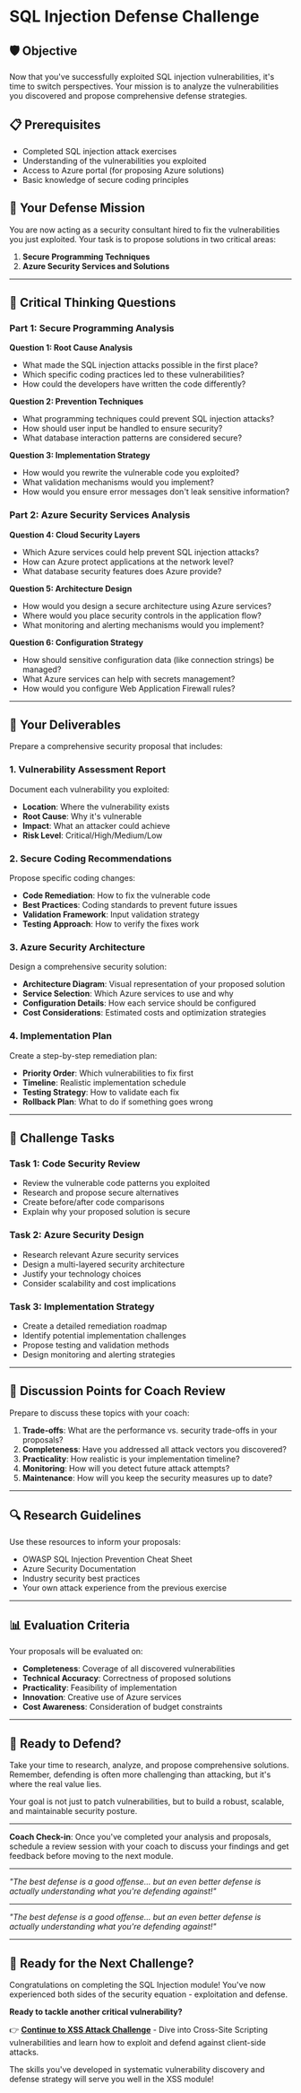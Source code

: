 # SQL Injection Defense Challenge

## 🛡️ Objective

Now that you've successfully exploited SQL injection vulnerabilities, it's time to switch perspectives. Your mission is to analyze the vulnerabilities you discovered and propose comprehensive defense strategies.

## 📋 Prerequisites

- Completed SQL injection attack exercises
- Understanding of the vulnerabilities you exploited
- Access to Azure portal (for proposing Azure solutions)
- Basic knowledge of secure coding principles

## 🎯 Your Defense Mission

You are now acting as a security consultant hired to fix the vulnerabilities you just exploited. Your task is to propose solutions in two critical areas:

1. **Secure Programming Techniques**
2. **Azure Security Services and Solutions**

---

## 🤔 Critical Thinking Questions

### Part 1: Secure Programming Analysis

**Question 1: Root Cause Analysis**
- What made the SQL injection attacks possible in the first place?
- Which specific coding practices led to these vulnerabilities?
- How could the developers have written the code differently?

**Question 2: Prevention Techniques**
- What programming techniques could prevent SQL injection attacks?
- How should user input be handled to ensure security?
- What database interaction patterns are considered secure?

**Question 3: Implementation Strategy**
- How would you rewrite the vulnerable code you exploited?
- What validation mechanisms would you implement?
- How would you ensure error messages don't leak sensitive information?

### Part 2: Azure Security Services Analysis

**Question 4: Cloud Security Layers**
- Which Azure services could help prevent SQL injection attacks?
- How can Azure protect applications at the network level?
- What database security features does Azure provide?

**Question 5: Architecture Design**
- How would you design a secure architecture using Azure services?
- Where would you place security controls in the application flow?
- What monitoring and alerting mechanisms would you implement?

**Question 6: Configuration Strategy**
- How should sensitive configuration data (like connection strings) be managed?
- What Azure services can help with secrets management?
- How would you configure Web Application Firewall rules?

---

## 📝 Your Deliverables

Prepare a comprehensive security proposal that includes:

### 1. Vulnerability Assessment Report
Document each vulnerability you exploited:
- **Location**: Where the vulnerability exists
- **Root Cause**: Why it's vulnerable
- **Impact**: What an attacker could achieve
- **Risk Level**: Critical/High/Medium/Low

### 2. Secure Coding Recommendations
Propose specific coding changes:
- **Code Remediation**: How to fix the vulnerable code
- **Best Practices**: Coding standards to prevent future issues
- **Validation Framework**: Input validation strategy
- **Testing Approach**: How to verify the fixes work

### 3. Azure Security Architecture
Design a comprehensive security solution:
- **Architecture Diagram**: Visual representation of your proposed solution
- **Service Selection**: Which Azure services to use and why
- **Configuration Details**: How each service should be configured
- **Cost Considerations**: Estimated costs and optimization strategies

### 4. Implementation Plan
Create a step-by-step remediation plan:
- **Priority Order**: Which vulnerabilities to fix first
- **Timeline**: Realistic implementation schedule
- **Testing Strategy**: How to validate each fix
- **Rollback Plan**: What to do if something goes wrong

---

## 🎯 Challenge Tasks

### Task 1: Code Security Review
- Review the vulnerable code patterns you exploited
- Research and propose secure alternatives
- Create before/after code comparisons
- Explain why your proposed solution is secure

### Task 2: Azure Security Design
- Research relevant Azure security services
- Design a multi-layered security architecture
- Justify your technology choices
- Consider scalability and cost implications

### Task 3: Implementation Strategy
- Create a detailed remediation roadmap
- Identify potential implementation challenges
- Propose testing and validation methods
- Design monitoring and alerting strategies

---

## 💭 Discussion Points for Coach Review

Prepare to discuss these topics with your coach:

1. **Trade-offs**: What are the performance vs. security trade-offs in your proposals?
2. **Completeness**: Have you addressed all attack vectors you discovered?
3. **Practicality**: How realistic is your implementation timeline?
4. **Monitoring**: How will you detect future attack attempts?
5. **Maintenance**: How will you keep the security measures up to date?

---

## 🔍 Research Guidelines

Use these resources to inform your proposals:
- OWASP SQL Injection Prevention Cheat Sheet
- Azure Security Documentation
- Industry security best practices
- Your own attack experience from the previous exercise

---

## 📊 Evaluation Criteria

Your proposals will be evaluated on:
- **Completeness**: Coverage of all discovered vulnerabilities
- **Technical Accuracy**: Correctness of proposed solutions
- **Practicality**: Feasibility of implementation
- **Innovation**: Creative use of Azure services
- **Cost Awareness**: Consideration of budget constraints

---

## 🚀 Ready to Defend?

Take your time to research, analyze, and propose comprehensive solutions. Remember, defending is often more challenging than attacking, but it's where the real value lies.

Your goal is not just to patch vulnerabilities, but to build a robust, scalable, and maintainable security posture.

---

**Coach Check-in**: Once you've completed your analysis and proposals, schedule a review session with your coach to discuss your findings and get feedback before moving to the next module.

---

*"The best defense is a good offense... but an even better defense is actually understanding what you're defending against!"*


---

*"The best defense is a good offense... but an even better defense is actually understanding what you're defending against!"*

---

## 🔄 Ready for the Next Challenge?

Congratulations on completing the SQL Injection module! You've now experienced both sides of the security equation - exploitation and defense. 

**Ready to tackle another critical vulnerability?** 

👉 **[Continue to XSS Attack Challenge](../XSS/xss-1.md)** - Dive into Cross-Site Scripting vulnerabilities and learn how to exploit and defend against client-side attacks.

The skills you've developed in systematic vulnerability discovery and defense strategy will serve you well in the XSS module!